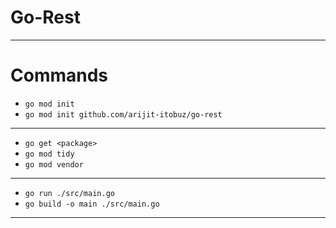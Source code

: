 # Go-Rest

---

# Commands

- `go mod init`
- `go mod init github.com/arijit-itobuz/go-rest`

---

- `go get <package>`
- `go mod tidy`
- `go mod vendor`

---

- `go run ./src/main.go`
- `go build -o main ./src/main.go`

---
